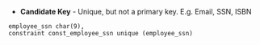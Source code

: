 - **Candidate Key** - Unique, but not a primary key.  E.g. Email, SSN, ISBN
```
employee_ssn char(9),
constraint const_employee_ssn unique (employee_ssn)
```
